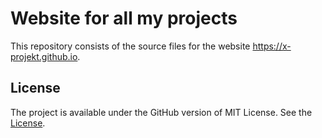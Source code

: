 # Website for all my projects
This repository consists of the source files for the website <a href="https://x-projekt.github.io" target="_blank">https://x-projekt.github.io</a>.

## License
The project is available under the GitHub version of MIT License. See the [License][license].

[license]: LICENSE
